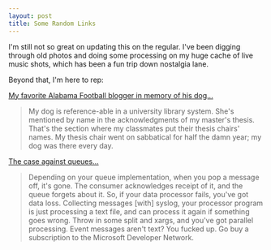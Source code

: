 ```yaml
---
layout: post
title: Some Random Links
---
```

I'm still not so great on updating this on the regular.  I've been digging
through old photos and doing some processing on my huge cache of live music
shots, which has been a fun trip down nostalgia lane.

Beyond that, I'm here to rep:

[My favorite Alabama Football blogger in memory of his dog...](http://bamareport.blogspot.com/2011/02/university-of-alabama-football-report.html)
> My dog is reference-able in a university library system. She's mentioned by name in the acknowledgments of my master's thesis.  That's the section where my classmates put their thesis chairs' names. My thesis chair went on sabbatical for half the damn year; my dog was there every day.

[The case against queues...](http://teddziuba.com/2011/02/the-case-against-queues.html)
> Depending on your queue implementation, when you pop a message off, it's gone. The consumer acknowledges receipt of it, and the queue forgets about it. So, if your data processor fails, you've got data loss. Collecting messages [with] syslog, your processor program is just processing a text file, and can process it again if something goes wrong. Throw in some split and xargs, and you've got parallel processing. Event messages aren't text? You fucked up. Go buy a subscription to the Microsoft Developer Network.
